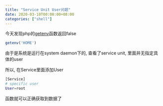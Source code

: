 ```yaml
---
title: "Service Unit User问题"
date: 2020-03-10T00:00:00+08:00
categories: ["shell"]
---
```


今天发现php的[getenv](https://www.php.net/manual/zh/function.getenv.php)函数返回false  

```php
getenv('HOME')
```

由于是系统是运行在system daemon下的, 查看了service unit, 里面并无指定具体的user  

所以, 在Service里面添加User  

```sh
[Service]
# specific user
User=root
```

函数就可以正确获取到数据了  
